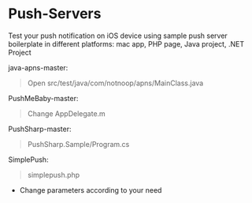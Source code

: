 Push-Servers
============

Test your push notification on iOS device using sample push server boilerplate in different platforms: mac app, PHP page, Java project, .NET Project

java-apns-master:
> Open src/test/java/com/notnoop/apns/MainClass.java

PushMeBaby-master:
> Change AppDelegate.m

PushSharp-master:
> PushSharp.Sample/Program.cs

SimplePush:
> simplepush.php

 - Change parameters according to your need
